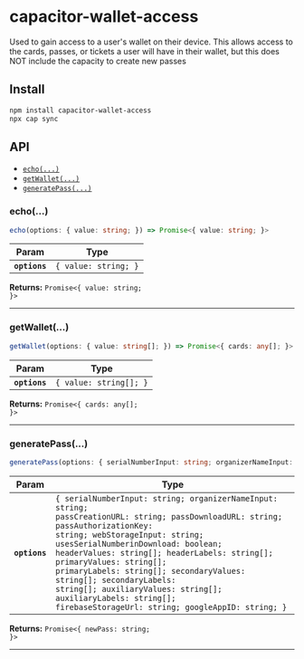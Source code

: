 # capacitor-wallet-access

Used to gain access to a user's wallet on their device. This allows access to the cards, passes, or tickets a user will have in their wallet, but this does NOT include the capacity to create new passes

## Install

```bash
npm install capacitor-wallet-access
npx cap sync
```

## API

<docgen-index>

* [`echo(...)`](#echo)
* [`getWallet(...)`](#getwallet)
* [`generatePass(...)`](#generatepass)

</docgen-index>

<docgen-api>
<!--Update the source file JSDoc comments and rerun docgen to update the docs below-->

### echo(...)

```typescript
echo(options: { value: string; }) => Promise<{ value: string; }>
```

| Param         | Type                            |
| ------------- | ------------------------------- |
| **`options`** | <code>{ value: string; }</code> |

**Returns:** <code>Promise&lt;{ value: string; }&gt;</code>

--------------------


### getWallet(...)

```typescript
getWallet(options: { value: string[]; }) => Promise<{ cards: any[]; }>
```

| Param         | Type                              |
| ------------- | --------------------------------- |
| **`options`** | <code>{ value: string[]; }</code> |

**Returns:** <code>Promise&lt;{ cards: any[]; }&gt;</code>

--------------------


### generatePass(...)

```typescript
generatePass(options: { serialNumberInput: string; organizerNameInput: string; passCreationURL: string; passDownloadURL: string; passAuthorizationKey: string; webStorageInput: string; usesSerialNumberinDownload: boolean; headerValues: string[]; headerLabels: string[]; primaryValues: string[]; primaryLabels: string[]; secondaryValues: string[]; secondaryLabels: string[]; auxiliaryValues: string[]; auxiliaryLabels: string[]; firebaseStorageUrl: string; googleAppID: string; }) => Promise<{ newPass: string; }>
```

| Param         | Type                                                                                                                                                                                                                                                                                                                                                                                                                                                                                 |
| ------------- | ------------------------------------------------------------------------------------------------------------------------------------------------------------------------------------------------------------------------------------------------------------------------------------------------------------------------------------------------------------------------------------------------------------------------------------------------------------------------------------ |
| **`options`** | <code>{ serialNumberInput: string; organizerNameInput: string; passCreationURL: string; passDownloadURL: string; passAuthorizationKey: string; webStorageInput: string; usesSerialNumberinDownload: boolean; headerValues: string[]; headerLabels: string[]; primaryValues: string[]; primaryLabels: string[]; secondaryValues: string[]; secondaryLabels: string[]; auxiliaryValues: string[]; auxiliaryLabels: string[]; firebaseStorageUrl: string; googleAppID: string; }</code> |

**Returns:** <code>Promise&lt;{ newPass: string; }&gt;</code>

--------------------

</docgen-api>
